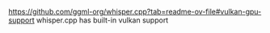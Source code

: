 https://github.com/ggml-org/whisper.cpp?tab=readme-ov-file#vulkan-gpu-support
whisper.cpp has built-in vulkan support

